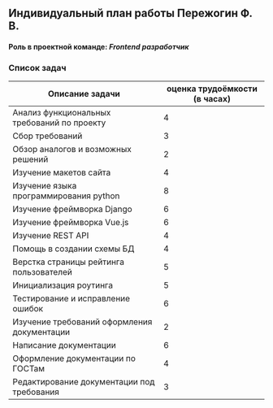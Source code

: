 ## Индивидуальный план работы Пережогин Ф. В.

#### Роль в проектной команде: _Frontend разработчик_

### Список задач

| Описание задачи | оценка трудоёмкости (в часах) |
|-----------------|-------------------------------|
| Анализ функциональных требований по проекту      |   4   |
| Сбор требований      |   3   |
| Обзор аналогов и возможных решений      |   2   |
| Изучение макетов сайта      |   4   |
| Изучение языка программирования python      |   8   |
| Изучение фреймворка Django      |   6   |
| Изучение фреймворка Vue.js      |   6   |
| Изучение REST API      |   4   |
| Помощь в создании схемы БД      |   4   |
| Верстка страницы рейтинга пользователей      |   5   |
| Инициализация роутинга      |   5   |
| Тестирование и исправление ошибок      |   6   |
| Изучение требований оформления документации      |   2   |
| Написание документации      |   6   |
| Оформление документации по ГОСТам      |   4   |
| Редактирование документации под требования      |   3   |
